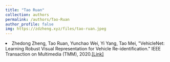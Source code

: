 ```yaml
---
title: "Tao Ruan"
collection: authors
permalink: /authors/Tao-Ruan
author_profile: false
img: https://zdzheng.xyz/files/tao-ruan.jpeg
---
```

 <li> Zhedong Zheng,  Tao Ruan,  Yunchao Wei,  Yi Yang,  Tao Mei, &quot;VehicleNet: Learning Robust Visual Representation for Vehicle Re-identification.&quot; IEEE Transaction on Multimedia (TMM), 2020.<a href='https://zdzheng.xyz/publication/VehicleN2020'>[Link]</a> </li>